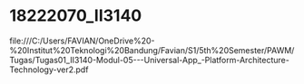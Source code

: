 # 18222070_II3140
file:///C:/Users/FAVIAN/OneDrive%20-%20Institut%20Teknologi%20Bandung/Favian/S1/5th%20Semester/PAWM/Tugas/Tugas01_II3140-Modul-05---Universal-App_-Platform-Architecture-Technology-ver2.pdf
